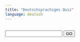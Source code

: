 ```yaml
---
title: "Deutschsprachiges Quiz"
language: deutsch
---
```

<quiz>
    <h3 id="quiz_instruction"></h3>
    <h2 id="quiz_question"></h2>
    <div id="answer_type_text_input">
        <input type="text" autocomplete="off" autocorrect="off" dir="ltr" id="quiz_answer_text" maxlength="64" name="quiz_answer_text" placeholder="" spellcheck="false" title="Answer" value="">
        <button id="quiz_evaluate_button_answer_text" class="quiz_button">GO</button>
    </div>
    <div id="answer_type_single_choice">
        <ul id="quiz_answers_ul" class="quiz_answers">
        </ul>
    </div>
    <div id="quiz_evaluation"></div>
    <div id="quiz_evaluation_correct_answers" class="quiz_evaluation_correct"></div>
    <div id="quiz_evaluation_wrong_answers" class="quiz_evaluation_wrong"></div>
    <div id="quiz_next_button"></div>
</quiz>

<script language="javascript" src="/assets/js/quiz_data_german.js"></script>